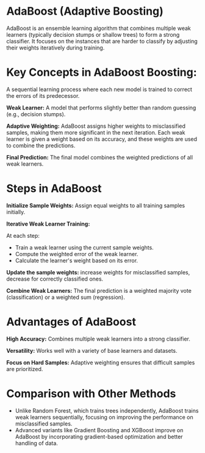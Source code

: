 # AdaBoost (Adaptive Boosting) 

AdaBoost is an ensemble learning algorithm that combines multiple weak learners (typically decision stumps or shallow trees) to form a strong classifier. It focuses on the instances that are harder to classify by adjusting their weights iteratively during training.

# Key Concepts in AdaBoost Boosting:

A sequential learning process where each new model is trained to correct the errors of its predecessor. 

**Weak Learner:** A model that performs slightly better than random guessing (e.g., decision stumps). 

**Adaptive Weighting:** AdaBoost assigns higher weights to misclassified samples, making them more significant in the next iteration. Each weak learner is given a weight based on its accuracy, and these weights are used to combine the predictions. 

**Final Prediction:** The final model combines the weighted predictions of all weak learners. 

# Steps in AdaBoost 

**Initialize Sample Weights:** Assign equal weights to all training samples initially. 

**Iterative Weak Learner Training:**

At each step: 

* Train a weak learner using the current sample weights. 
* Compute the weighted error of the weak learner. 
* Calculate the learner's weight based on its error.

**Update the sample weights:** increase weights for misclassified samples, decrease for correctly classified ones. 

**Combine Weak Learners:** The final prediction is a weighted majority vote (classification) or a weighted sum (regression). 

# Advantages of AdaBoost 

**High Accuracy:** Combines multiple weak learners into a strong classifier. 

**Versatility:** Works well with a variety of base learners and datasets. 

**Focus on Hard Samples:** Adaptive weighting ensures that difficult samples are prioritized.

# Comparison with Other Methods 

* Unlike Random Forest, which trains trees independently, AdaBoost trains weak learners sequentially, focusing on improving the performance on misclassified samples. 
* Advanced variants like Gradient Boosting and XGBoost improve on AdaBoost by incorporating gradient-based optimization and better handling of data.
